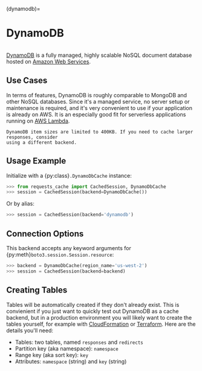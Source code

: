 (dynamodb)=
# DynamoDB
```{image} ../../_static/dynamodb.png
```

[DynamoDB](https://aws.amazon.com/dynamodb) is a fully managed, highly scalable NoSQL document
database hosted on [Amazon Web Services](https://aws.amazon.com).

## Use Cases
In terms of features, DynamoDB is roughly comparable to MongoDB and other NoSQL databases. Since
it's a managed service, no server setup or maintenance is required, and it's very convenient to use
if your application is already on AWS. It is an especially good fit for serverless applications
running on [AWS Lambda](https://aws.amazon.com/lambda).

```{warning}
DynamoDB item sizes are limited to 400KB. If you need to cache larger responses, consider
using a different backend.
```

## Usage Example
Initialize with a {py:class}`.DynamoDbCache` instance:
```python
>>> from requests_cache import CachedSession, DynamoDbCache
>>> session = CachedSession(backend=DynamoDbCache())
```

Or by alias:
```python
>>> session = CachedSession(backend='dynamodb')
```

## Connection Options
This backend accepts any keyword arguments for {py:meth}`boto3.session.Session.resource`:
```python
>>> backend = DynamoDbCache(region_name='us-west-2')
>>> session = CachedSession(backend=backend)
```

## Creating Tables
Tables will be automatically created if they don't already exist. This is convienient if you just
want to quickly test out DynamoDB as a cache backend, but in a production environment you will
likely want to create the tables yourself, for example with [CloudFormation](https://aws.amazon.com/cloudformation/) or [Terraform](https://www.terraform.io/). Here are the
details you'll need:

- Tables: two tables, named `responses` and `redirects`
- Partition key (aka namespace): `namespace`
- Range key (aka sort key): `key`
- Attributes: `namespace` (string) and `key` (string)
